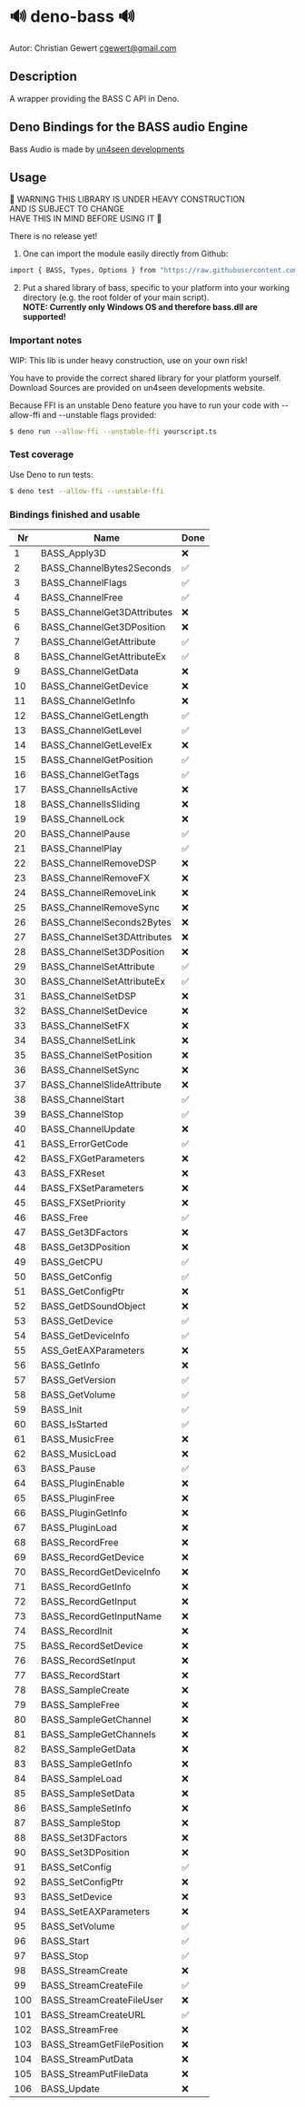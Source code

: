 # 🔊 deno-bass 🔊

Autor: Christian Gewert <cgewert@gmail.com>

## Description

A wrapper providing the BASS C API in Deno.

## Deno Bindings for the BASS audio Engine

Bass Audio is made by [un4seen developments](https://www.un4seen.com/)

## Usage

👷 WARNING THIS LIBRARY IS UNDER HEAVY CONSTRUCTION  
AND IS SUBJECT TO CHANGE  
HAVE THIS IN MIND BEFORE USING IT 🚧

There is no release yet!

1. One can import the module easily directly from Github:

```sh
import { BASS, Types, Options } from "https://raw.githubusercontent.com/cgewert/deno-bass/master/lib/mod.ts";
```
2. Put a shared library of bass, specific to your platform into your working directory (e.g. the root folder of your main script).   
**NOTE: Currently only Windows OS and therefore bass.dll are supported!**

### Important notes

WIP: This lib is under heavy construction, use on your own risk!

You have to provide the correct shared library for your platform yourself. Download Sources are provided on un4seen developments website.

Because FFI is an unstable Deno feature you have to run your code with --allow-ffi and --unstable flags provided:

```sh
$ deno run --allow-ffi --unstable-ffi yourscript.ts
```

### Test coverage

Use Deno to run tests:

```sh
$ deno test --allow-ffi --unstable-ffi
```

### Bindings finished and usable

|Nr|Name|Done|
|-|-|-|
|1|BASS_Apply3D|❌|
|2|BASS_ChannelBytes2Seconds|✅|
|3|BASS_ChannelFlags|✅|
|4|BASS_ChannelFree|✅|
|5|BASS_ChannelGet3DAttributes|❌|
|6|BASS_ChannelGet3DPosition|❌|
|7|BASS_ChannelGetAttribute|✅|
|8|BASS_ChannelGetAttributeEx|✅|
|9|BASS_ChannelGetData|❌|
|10|BASS_ChannelGetDevice|❌|
|11|BASS_ChannelGetInfo|❌|
|12|BASS_ChannelGetLength|✅|
|13|BASS_ChannelGetLevel|✅|
|14|BASS_ChannelGetLevelEx|❌|
|15|BASS_ChannelGetPosition|✅|
|16|BASS_ChannelGetTags|✅|
|17|BASS_ChannelIsActive|❌|
|18|BASS_ChannelIsSliding|❌|
|19|BASS_ChannelLock|❌|
|20|BASS_ChannelPause|✅|
|21|BASS_ChannelPlay|✅|
|22|BASS_ChannelRemoveDSP|❌|
|23|BASS_ChannelRemoveFX|❌|
|24|BASS_ChannelRemoveLink|❌|
|25|BASS_ChannelRemoveSync|❌|
|26|BASS_ChannelSeconds2Bytes|❌|
|27|BASS_ChannelSet3DAttributes|❌|
|28|BASS_ChannelSet3DPosition|❌|
|29|BASS_ChannelSetAttribute|✅|
|30|BASS_ChannelSetAttributeEx|✅|
|31|BASS_ChannelSetDSP|❌|
|32|BASS_ChannelSetDevice|❌|
|33|BASS_ChannelSetFX|❌|
|34|BASS_ChannelSetLink|❌|
|35|BASS_ChannelSetPosition|❌|
|36|BASS_ChannelSetSync|❌|
|37|BASS_ChannelSlideAttribute|❌|
|38|BASS_ChannelStart|✅|
|39|BASS_ChannelStop|✅|
|40|BASS_ChannelUpdate|❌|
|41|BASS_ErrorGetCode|✅|
|42|BASS_FXGetParameters|❌|
|43|BASS_FXReset|❌|
|44|BASS_FXSetParameters|❌|
|45|BASS_FXSetPriority|❌|
|46|BASS_Free|✅|
|47|BASS_Get3DFactors|❌|
|48|BASS_Get3DPosition|❌|
|49|BASS_GetCPU|✅|
|50|BASS_GetConfig|✅|
|51|BASS_GetConfigPtr|❌|
|52|BASS_GetDSoundObject|❌|
|53|BASS_GetDevice|✅|
|54|BASS_GetDeviceInfo|✅|
|55|ASS_GetEAXParameters|❌|
|56|BASS_GetInfo|❌|
|57|BASS_GetVersion|✅|
|58|BASS_GetVolume|✅|
|59|BASS_Init|✅|
|60|BASS_IsStarted|✅|
|61|BASS_MusicFree|❌|
|62|BASS_MusicLoad|❌|
|63|BASS_Pause|✅|
|64|BASS_PluginEnable|❌|
|65|BASS_PluginFree|❌|
|66|BASS_PluginGetInfo|❌|
|67|BASS_PluginLoad|❌|
|68|BASS_RecordFree|❌|
|69|BASS_RecordGetDevice|❌|
|70|BASS_RecordGetDeviceInfo|❌|
|71|BASS_RecordGetInfo|❌|
|72|BASS_RecordGetInput|❌|
|73|BASS_RecordGetInputName|❌|
|74|BASS_RecordInit|❌|
|75|BASS_RecordSetDevice|❌|
|76|BASS_RecordSetInput|❌|
|77|BASS_RecordStart|❌|
|78|BASS_SampleCreate|❌|
|79|BASS_SampleFree|❌|
|80|BASS_SampleGetChannel|❌|
|81|BASS_SampleGetChannels|❌|
|82|BASS_SampleGetData|❌|
|83|BASS_SampleGetInfo|❌|
|84|BASS_SampleLoad|❌|
|85|BASS_SampleSetData|❌|
|86|BASS_SampleSetInfo|❌|
|87|BASS_SampleStop|❌|
|88|BASS_Set3DFactors|❌|
|90|BASS_Set3DPosition|❌|
|91|BASS_SetConfig|✅|
|92|BASS_SetConfigPtr|❌|
|93|BASS_SetDevice|❌|
|94|BASS_SetEAXParameters|❌|
|95|BASS_SetVolume|✅|
|96|BASS_Start|✅|
|97|BASS_Stop|✅|
|98|BASS_StreamCreate|❌|
|99|BASS_StreamCreateFile|✅|
|100|BASS_StreamCreateFileUser|❌|
|101|BASS_StreamCreateURL|✅|
|102|BASS_StreamFree|❌|
|103|BASS_StreamGetFilePosition|❌|
|104|BASS_StreamPutData|❌|
|105|BASS_StreamPutFileData|❌|
|106|BASS_Update|❌|
